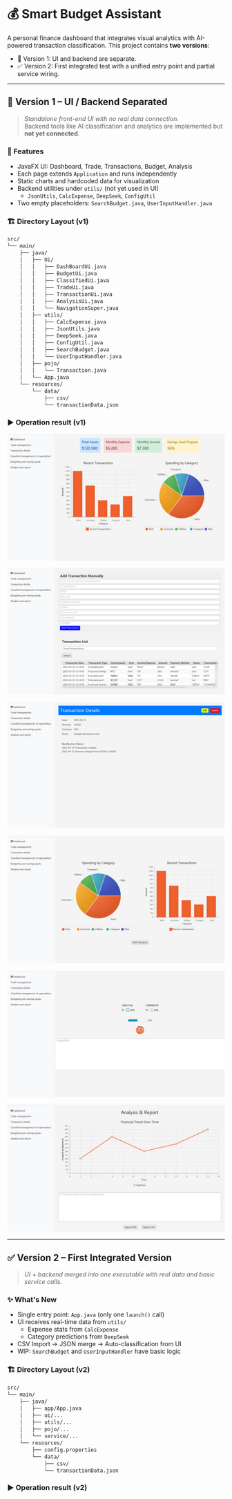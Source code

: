 # 💰 Smart Budget Assistant

A personal finance dashboard that integrates visual analytics with AI-powered transaction classification. This project contains **two versions**:

- 🧪 Version 1: UI and backend are separate.
- ✅ Version 2: First integrated test with a unified entry point and partial service wiring.

---

## 📌 Version 1 – UI / Backend Separated

> *Standalone front-end UI with no real data connection.*  
> Backend tools like AI classification and analytics are implemented but **not yet connected**.

### 🚀 Features

- JavaFX UI: Dashboard, Trade, Transactions, Budget, Analysis
- Each page extends `Application` and runs independently
- Static charts and hardcoded data for visualization
- Backend utilities under `utils/` (not yet used in UI)
    - `JsonUtils`, `CalcExpense`, `DeepSeek`, `ConfigUtil`
- Two empty placeholders: `SearchBudget.java`, `UserInputHandler.java`

### 🏗 Directory Layout (v1)

```
src/
└── main/
    ├── java/
    │   ├── Ui/
    │   │   ├── DashBoardUi.java
    │   │   ├── BudgetUi.java
    │   │   ├── ClassifiedUi.java
    │   │   ├── TradeUi.java
    │   │   ├── TransactionUi.java
    │   │   ├── AnalysisUi.java
    │   │   └── NavigationSuper.java
    │   ├── utils/
    │   │   ├── CalcExpense.java
    │   │   ├── JsonUtils.java
    │   │   ├── DeepSeek.java
    │   │   ├── ConfigUtil.java
    │   │   ├── SearchBudget.java
    │   │   └── UserInputHandler.java
    │   ├── pojo/
    │   │   └── Transaction.java
    │   └── App.java
    └── resources/
        └── data/
            ├── csv/
            └── transactionData.json
```

### ▶️ Operation result (v1)

![image-20250420223145006](version_picture/1.png)

![image-20250420223222013](version_picture/2.png)

![image-20250420223247349](version_picture/3.png)

![image-20250420223302742](version_picture/4.png)

![image-20250420223352480](version_picture/5.png)

![image-20250420223415053](version_picture/6.png)

---

## ✅ Version 2 – First Integrated Version

> *UI + backend merged into one executable with real data and basic service calls.*

### ✨ What's New

- Single entry point: `App.java` (only one `launch()` call)
- UI receives real-time data from `utils/`
    - Expense stats from `CalcExpense`
    - Category predictions from `DeepSeek`
- CSV Import → JSON merge → Auto-classification from UI
- WIP: `SearchBudget` and `UserInputHandler` have basic logic

### 🏗 Directory Layout (v2)

```
src/
└── main/
    ├── java/
    │   ├── app/App.java
    │   ├── ui/...
    │   ├── utils/...
    │   ├── pojo/...
    │   └── service/...
    └── resources/
        ├── config.properties
        └── data/
            ├── csv/
            └── transactionData.json
```

### ▶️ Operation result (v2)

```bash

```

### 

